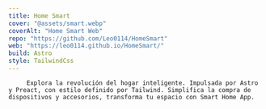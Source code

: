 ```yaml
---
title: Home Smart
cover: "@assets/smart.webp"
coverAlt: "Home Smart Web"
repo: "https://github.com/Leo0114/HomeSmart"
web: "https://leo0114.github.io/HomeSmart/"
build: Astro
style: TailwindCss
---
```


         Explora la revolución del hogar inteligente. Impulsada por Astro y Preact, con estilo definido por Tailwind. Simplifica la compra de dispositivos y accesorios, transforma tu espacio con Smart Home App.
